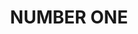 ---
facts: []
historical_events: []
lastmod: '2025-04-09T12:31:55+00:00'
latitude: -31.6402
layout: suburb
longitude: 151.964845
notable_people: []
postcode: '2424'
state: NSW
title: NUMBER ONE
tourist_locations: []
url: /nsw/number-one/
---